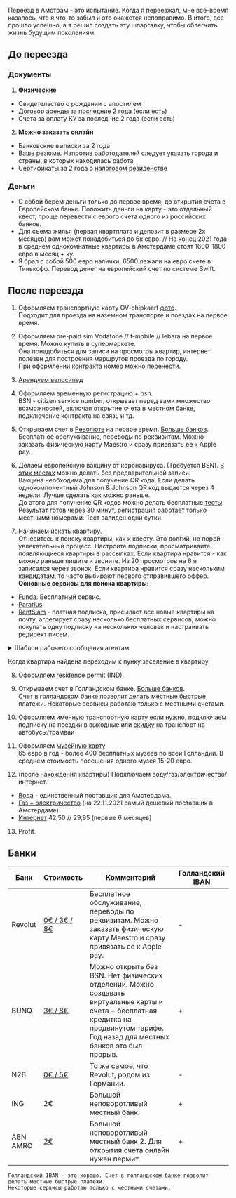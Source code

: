 Переезд в Амстрам - это испытание. Когда я переезжал, мне все-время казалось, что я что-то забыл и это окажется непоправимо. В итоге, все прошло успешно, а я решил создать эту шпаргалку, чтобы облегчить жизнь будущим поколениям.

## До переезда

### Документы

1. **Физические**
* Свидетельство о рождении с апостилем 
* Договор аренды за последние 2 года (если есть)
* Cчета за оплату КУ за последние 2 года (если есть)

2. **Можно заказать онлайн**
* Банковские выписки за 2 года
* Ваше резюме. Напротив работодателей следует указать города и страны, в которых находилась работа
* Сертификаты за 2 года о [налоговом резиденстве](https://service.nalog.ru/nrez)

### Деньги
* С собой берем деньги только до первое время, до открытия счета в Европейском банке. Положить деньги на карту - это отдельный квест, проще перевести с еврого счета одного из российских банков. 
* Для съема жилья (первая квартплата и депозит в размере 2х месяцев) вам может понадобиться до 6к евро. // На конец 2021 года в среднем однокомнатные квартиры в Амстердаме стоят 1600-1800 евро в месяц + ку.
* Я брал с собой 500 евро налички, 6500 лежали на евро счете в Тинькофф. Перевод денег на европейский счет по системе Swift.

## После переезда

1. Оформляем транспортную карту OV-chipkaart [фото](https://www.amsterdamtips.com/news/wp-content/uploads/2019/01/ov-chipkaart.jpg).  
Подходит для проезда на наземном транспорте и поездах на первое время. 

2. Оформляем pre-paid sim Vodafone // t-mobile // lebara на первое время. Можно купить в супермаркете.  
Она понадобиться для записи на просмотры квартир, интернет полезен для построения маршрутов проезда по городу.  
При оформлении контракта номер можно перенести. 

3. [Арендуем велосипед](https://swapfiets.nl/)

4. Оформляем временную регистрацию + bsn.  
BSN - citizen service number, открывает перед вами множество возможностей, включая открытие счета в местном банке, подключение контракта на связь и тд.

5. Открываем счет в [Революте](https://www.revolut.com/) на первое время. [Больше банков](#Банки).  
Бесплатное обслуживание, переводы по реквизитам. Можно заказать физическую карту Maestro и сразу привязать ее к Apple pay.

6. Делаем европейскую вакцину от коронавируса. (Требуется BSN). [В этих местах](https://www.ggd.amsterdam.nl/coronavirus/coronavaccinatie-locaties-amsterdam/) можно делать без предварительной записи.   
Вакцина необходима для получение QR кода. Если делать однокомпонентный Johnson & Johnson QR код выдается через 4 недели. Лучше сделать как можно раньше.  
До этого для получение QR кодов можно делать бесплатные [тесты](https://afspraak.testenvoortoegang.org/evenement/type). Результат готов через 30 минут, регистрация работает только местными номерами. Тест валиден одни сутки. 

7. Начинаем искать квартиру.  
Отнеситесь к поиску квартиры, как к квесту. Это долгий, но порой увлекательный процесс. Настройте подписки, просматривайте появляющиеся квартиры в рассылках. Если квартира нравится - как можно раньше пишите и звоните. Из 20 просмотров на 6 я записался через звонок. Если квартира нравится сразу нескольким кандидатам, то часто выбирают первого отправившего оффер. **Основные сервисы для поиска квартиры:**
  * [Funda](https://www.funda.nl/en/huur/). Бесплатный сервис. 
  * [Pararius](https://www.pararius.com/english)
  * [RentSlam](https://rentslam.com/en/) - платная подписка, присылает все новые квартиры на почту, агрегирует сразу несколько бесплатных сервисов, можно покупать одну подписку на нескольких человек и настраивать редирект писем.

<details>
  <summary>Шаблон рабочего сообщения агентам</summary>

```Good morning. I am interested in the appartments *apartment address*. Shortly about myself: I am *age* years old, I’m employed as a *your role* at the company named JetBrains N. V. I have got my residence permit as a highly-skilled migrant and am employed with indefinite contracts. My gross annual salary amount is *your salary*. Please contact me for more information and arrange a viewing of this property.```
  
```With best regards, *your name*.```
</details>

Когда квартира найдена переходим к пунку заселение в квартиру. 

8. Оформляем residence permit (IND).  

9. Открываем счет в Голландском банке. [Больше банков](#Банки).  
Счет в голландском банке позволит делать местные быстрые платежи. Некоторые сервисы работаю только с местными счетами. 

10. Оформляем [именную транспортную карту](https://www.ov-chipkaart.nl/purchase-an-ov-chipkaart/apply-for-personal-ov-chipkaart.htm)
если нужно, подключаем подписку на поездки в выходные или
[скидку](https://www.connexxion.nl/nl/shop/kortingsproduct/zwam-dal-voordeel) на транспорт на автобусы/трамваи

11. Оформляем [музейную карту](https://www.museum.nl/en/museumpass)  
65 евро в год - более 400 бесплатных музеев по всей Голландии. В среднем стоимость посещения одного музея 15-20 евро.

12. (после нахождения квартиры) Подключаем воду/газ/электричество/интернет.  
* [Вода](https://www.waternet.nl/) - единственный поставщик для Амстердама.
* [Газ + электричество](https://vandebron.nl/) (на 22.11.2021 самый дешевый поставщик в Амстердаме)
* [Интернет](https://www.ziggo.nl/internet/start)   42,50 // 29,95 (первые 6 месяцев) 

13. Profit.


## Банки

| Банк       | Стоимость | Комментарий                                                                                                       | Голландский IBAN   |
|------------|-----------|-------------------------------------------------------------------------------------------------------------------|---|
| Revolut    | [0€ / 3€ / 8€](https://www.revolut.com/en-NL/our-pricing-plans)      | Бесплатное обслуживание, переводы по реквизитам. Можно заказать физическую карту Maestro и сразу привязать ее к Apple pay.  | -  |
| BUNQ       | [3€ / 8€](https://www.bunq.com/benefits)   | Можно открыть без BSN. Нет физических отделений. Можно создавать виртуальные карты и счета + бесплатная кредитка на продвинутом тарифе. Год назад для местных банков это был прорыв.       | +   |
| N26        | [0€ / 5€](https://n26.com/en-eu/plans)   | То же самое, что Revolut, родом из Германии.         | -  |
| ING        | 2€       | Большой неповоротливый местный банк.                                                                  | +  |
| ABN AMRO   | [2€](https://www.abnamro.nl/en/personal/payments/fees/everyday-banking.html)      | Большой неповоротливый местный банк 2. Для открытия счета онлайн нужен пермит.                                   | +  |

```
Голландский IBAN - это хорошо. Счет в голландском банке позволит делать местные быстрые платежи. 
Некоторые сервисы работаю только с местными счетами.
```
